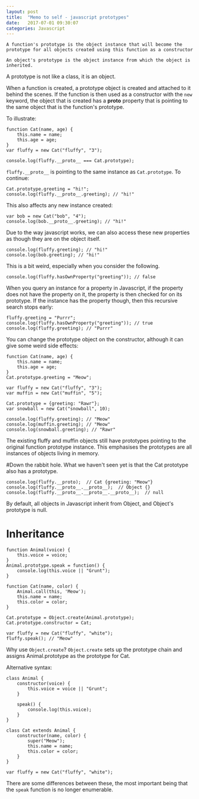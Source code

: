 ```yaml
---
layout: post
title:  "Memo to self - javascript prototypes"
date:   2017-07-01 09:30:07
categories: Javascript
---
```

```
A function's prototype is the object instance that will become the prototype for all objects created using this function as a constructor
```
```
An object's prototype is the object instance from which the object is inherited.
```

A prototype is not like a class, it is an object. 

When a function is created, a prototype object is created and attached to it behind the scenes. If the function is then used as a constructor with the `new` keyword, the object that is created has a __proto__ property that is pointing to the same object that is the function's prototype. 

To illustrate:
```
function Cat(name, age) {
    this.name = name;
    this.age = age;
}
var fluffy = new Cat("fluffy", "3");

console.log(fluffy.__proto__ === Cat.prototype);
```

`fluffy.__proto__` is pointing to the same instance as `Cat.prototype`. To continue:

```
Cat.prototype.greeting = "hi!";
console.log(fluffy.__proto__.greeting); // "hi!"
```

This also affects any new instance created:
```
var bob = new Cat("bob", "4");
console.log(bob.__proto__.greeting); // "hi!"
```

Due to the way javascript works, we can also access these new properties as though they are on the object itself.
```
console.log(fluffy.greeting); // "hi!"
console.log(bob.greeting); // "hi!"
```

This is a bit weird, especially when you consider the following.
```
console.log(fluffy.hasOwnProperty("greeting")); // false
```

When you query an instance for a property in Javascript, if the property does not have the property on it, the property is then checked for on its prototype. If the instance has the property though, then this recursive search stops early:

```
fluffy.greeting = "Purrr";
console.log(fluffy.hasOwnProperty("greeting")); // true
console.log(fluffy.greeting); // "Purrr"
```

You can change the prototype object on the constructor, although it can give some weird side effects:

```
function Cat(name, age) {
    this.name = name;
    this.age = age;
}
Cat.prototype.greeting = "Meow";

var fluffy = new Cat("fluffy", "3");
var muffin = new Cat("muffin", "5");

Cat.prototype = {greeting: "Rawr"};
var snowball = new Cat("snowball", 10);

console.log(fluffy.greeting); // "Meow"
console.log(muffin.greeting); // "Meow"
console.log(snowball.greeting); // "Rawr"
```

The existing fluffy and muffin objects still have prototypes pointing to the original function prototype instance.
This emphasises the prototypes are all instances of objects living in memory.

#Down the rabbit hole.
What we haven't seen yet is that the Cat prototype also has a prototype.
```
console.log(fluffy.__proto);  // Cat {greeting: "Meow"}
console.log(fluffy.__proto__.__proto__);  // Object {}
console.log(fluffy.__proto__.__proto__.__proto__);  // null
```
By default, all objects in Javascript inherit from Object, and Object's prototype is null.

# Inheritance
```
function Animal(voice) {
    this.voice = voice;
}
Animal.prototype.speak = function() {
    console.log(this.voice || "Grunt");
}

function Cat(name, color) {
    Animal.call(this, 'Meow');
    this.name = name;
    this.color = color;
}

Cat.prototype = Object.create(Animal.prototype);
Cat.prototype.constructor = Cat;

var fluffy = new Cat("fluffy", "white");
fluffy.speak(); // "Meow"
```

Why use `Object.create`? `Object.create` sets up the prototype chain and assigns Animal.prototype as the prototype for Cat.


Alternative syntax:
```
class Animal {
    constructor(voice) {
        this.voice = voice || "Grunt";
    }

    speak() {
        console.log(this.voice);
    }
}

class Cat extends Animal {
    constructor(name, color) {
        super("Meow");
        this.name = name;
        this.color = color;
    }
}

var fluffy = new Cat("fluffy", "white");
```

There are some differences between these, the most important being that the `speak` function is no longer enumerable.
